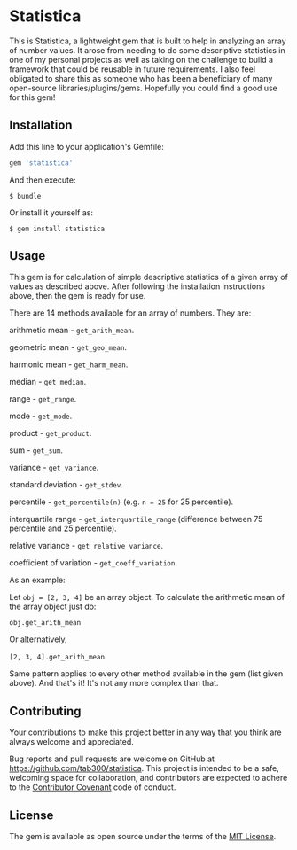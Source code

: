 # Statistica

This is Statistica, a lightweight gem that is built to help in analyzing an array of number values. It arose from needing to do some descriptive statistics in one of my personal projects as well as taking on the challenge to build a framework that could be reusable in future requirements. I also feel obligated to share this as someone who has been a beneficiary of many open-source libraries/plugins/gems. Hopefully you could find a good use for this gem!  


## Installation

Add this line to your application's Gemfile:

```ruby
gem 'statistica'
```

And then execute:

    $ bundle

Or install it yourself as:

    $ gem install statistica

## Usage

This gem is for calculation of simple descriptive statistics of a given array of values as described above. After following the installation instructions above, then the gem is ready for use.

There are 14 methods available for an array of numbers. They are:

arithmetic mean           - `get_arith_mean`. 

geometric mean            - `get_geo_mean`.  

harmonic mean             - `get_harm_mean`.

median                    - `get_median`.

range                     - `get_range`.  

mode                      - `get_mode`.   

product                   - `get_product`.   

sum                       - `get_sum`.   

variance                  - `get_variance`.  

standard deviation        - `get_stdev`.  

percentile                - `get_percentile(n)`       (e.g. `n = 25` for 25 percentile).

interquartile range       - `get_interquartile_range` (difference between 75 percentile and 25 percentile).

relative variance         - `get_relative_variance`.   

coefficient of variation  - `get_coeff_variation`.   

As an example:

Let `obj = [2, 3, 4]` be an array object. To calculate the arithmetic mean of the array object just do:

`obj.get_arith_mean` 

Or alternatively, 

`[2, 3, 4].get_arith_mean`. 

Same pattern applies to every other method available in the gem (list given above). And that's it! It's not any more complex than that.


## Contributing
Your contributions to make this project better in any way that you think are always welcome and appreciated.

Bug reports and pull requests are welcome on GitHub at https://github.com/tab300/statistica. This project is intended to be a safe, welcoming space for collaboration, and contributors are expected to adhere to the [Contributor Covenant](http://contributor-covenant.org) code of conduct.


## License

The gem is available as open source under the terms of the [MIT License](http://opensource.org/licenses/MIT).


